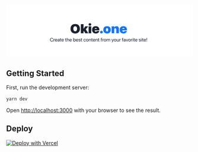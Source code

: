 ![Okie.one](.github/screenshot/okie.png)

## Getting Started

First, run the development server:

```bash
yarn dev
```

Open [http://localhost:3000](http://localhost:3000) with your browser to see the result.

## Deploy

[![Deploy with Vercel](https://vercel.com/button)](https://vercel.com/new/clone?repository-url=https%3A%2F%2Fgithub.com%2Fvercel%2Fnext.js%2Ftree%2Fcanary%2Fexamples%2Fhello-world)
